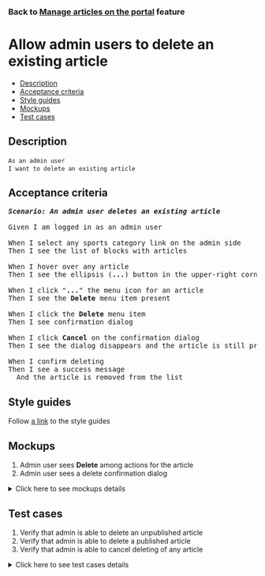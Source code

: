 ### Back to [Manage articles on the portal](../../) feature

# Allow admin users to delete an existing article

- [Description](#description)
- [Acceptance criteria](#acceptance-criteria)
- [Style guides](#style-guides)
- [Mockups](#mockups)
- [Test cases](#test-cases)

## Description

    As an admin user
    I want to delete an existing article

## Acceptance criteria

<pre>
<b><i>Scenario: An admin user deletes an existing article</i></b>

Given I am logged in as an admin user

When I select any sports category link on the admin side
Then I see the list of blocks with articles

When I hover over any article
Then I see the ellipsis (<b>...</b>) button in the upper-right corner

When I click "<b>...</b>" the menu icon for an article
Then I see the <b>Delete</b> menu item present

When I click the <b>Delete</b> menu item
Then I see confirmation dialog

When I click <b>Cancel</b> on the confirmation dialog
Then I see the dialog disappears and the article is still present

When I confirm deleting
Then I see a success message
  And the article is removed from the list
</pre>

## Style guides

Follow [a link](https://www.figma.com/proto/0zkkf5WC77OSpvyD6YXpFE/Style-guides?page-id=0%3A1&node-id=19%3A5368&viewport=266%2C48%2C0.54&scaling=min-zoom&starting-point-node-id=19%3A5368) to the style guides

## Mockups

1. Admin user sees <b>Delete</b> among actions for the article
2. Admin user sees a delete confirmation dialog

<details>
  <summary>Click here to see mockups details</summary>

**1. Admin user sees Delete among actions for the article:**

![Admin user sees Delete among actions for the article](/sports_hub_portal/web_application_features/manage_articles/images/published_article_actions.png)

**2. Admin user sees a delete confirmation dialog:**

![Admin user sees a delete confirmation dialog](/sports_hub_portal/web_application_features/manage_articles/images/delete_article_confirmation.png)

</details>

## Test cases

1. Verify that admin is able to delete an unpublished article
2. Verify that admin is able to delete a published article
3. Verify that admin is able to cancel deleting of any article

<details>
  <summary>Click here to see test cases details</summary>

### **#1. Verify that admin is able to delete an unpublished article**

|Preconditions|Steps|Expected result
--------------|-----|----------
|- Log in with admin account</br>- Go to the category configuration page</br>- There is an unpublished article|1) Hover over an unpublished article</br>2) Click "<b>...</b>" button > <b>Delete</b> menu item</br>3) On the confirmation popover, click <b>Yes</b>|3) A success message is shown and article is deleted from the list|

### **#2. Verify that admin is able to delete a published article**

|Preconditions|Steps|Expected result
--------------|-----|----------
|- Log in with admin account</br>- Go to the category configuration page</br>- There is a published article|1) Hover over a published article</br>2) Click "<b>...</b>" button > <b>Delete</b> menu item</br>3) On the confirmation popover, click <b>Yes</b>|3) A success message is shown and article is deleted from the list|

### **#3. Verify that admin is able to cancel deleting of any article**

|Preconditions|Steps|Expected result
--------------|-----|----------
|- Log in with admin account</br>- Go to the category configuration page</br>- There is a published article|1) Hover over a published article</br>2) Click "<b>...</b>" button > <b>Delete</b> menu item</br>3) On the confirmation popover, click <b>Cancel</b>|3) The article is present in the list|

</details>
